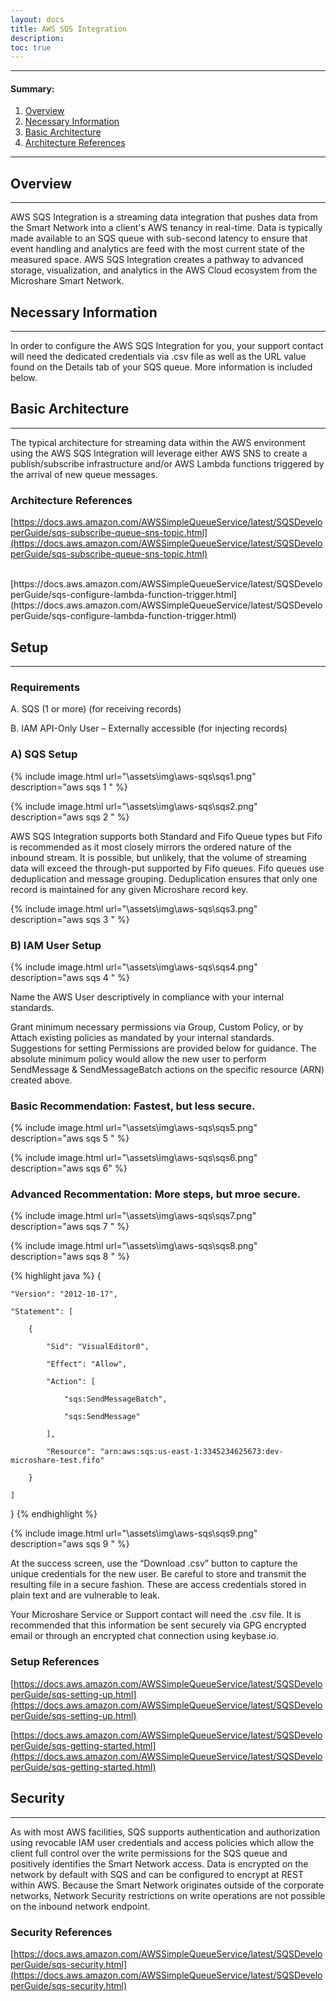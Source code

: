 ```yaml
---
layout: docs
title: AWS SQS Integration
description: 
toc: true
---
```


---------------------------------------
#### Summary:
1. [Overview](./#overview)
2. [Necessary Information](./#necessary-information)
3. [Basic Architecture](./#basic-architecture)
4. [Architecture References](./#architectures-references)


---------------------------------------


## Overview
---------------------------------------

AWS SQS Integration is a streaming data integration that pushes data from the Smart Network into a client's AWS tenancy in real-time. Data is typically made available to an SQS queue with sub-second latency to ensure that event handling and analytics are feed with the most current state of the measured space. AWS SQS Integration creates a pathway to advanced storage, visualization, and analytics in the AWS Cloud ecosystem from the Microshare Smart Network. 

## Necessary Information 
---------------------------------------

In order to configure the AWS SQS Integration for you, your support contact will need the dedicated credentials via .csv file as well as the URL value found on the Details tab of your SQS queue. More information is included below. 

## Basic Architecture
---------------------------------------

The typical architecture for streaming data within the AWS environment using the AWS SQS Integration will leverage either AWS SNS to create a publish/subscribe infrastructure and/or AWS Lambda functions triggered by the arrival of new queue messages.  

### Architecture References

[https://docs.aws.amazon.com/AWSSimpleQueueService/latest/SQSDeveloperGuide/sqs-subscribe-queue-sns-topic.html](https://docs.aws.amazon.com/AWSSimpleQueueService/latest/SQSDeveloperGuide/sqs-subscribe-queue-sns-topic.html)

<br>
[https://docs.aws.amazon.com/AWSSimpleQueueService/latest/SQSDeveloperGuide/sqs-configure-lambda-function-trigger.html](https://docs.aws.amazon.com/AWSSimpleQueueService/latest/SQSDeveloperGuide/sqs-configure-lambda-function-trigger.html)

## Setup
---------------------------------------

### Requirements

A. SQS (1 or more) (for receiving records) 

B. IAM API-Only User – Externally accessible (for injecting records) 

### A) SQS Setup

{% include image.html url="\assets\img\aws-sqs\sqs1.png" description="aws sqs 1 " %}

{% include image.html url="\assets\img\aws-sqs\sqs2.png" description="aws sqs 2 " %}

AWS SQS Integration supports both Standard and Fifo Queue types but Fifo is recommended as it most closely mirrors the ordered nature of the inbound stream. It is possible, but unlikely, that the volume of streaming data will exceed the through-put supported by Fifo queues.  Fifo queues use deduplication and message grouping. Deduplication ensures that only one record is maintained for any given Microshare record key.  

{% include image.html url="\assets\img\aws-sqs\sqs3.png" description="aws sqs 3 " %}

### B) IAM User Setup

{% include image.html url="\assets\img\aws-sqs\sqs4.png" description="aws sqs 4 " %}

Name the AWS User descriptively in compliance with your internal standards. 

Grant minimum necessary permissions via Group, Custom Policy, or by Attach existing policies as mandated by your internal standards. Suggestions for setting Permissions are provided below for guidance. The absolute minimum policy would allow the new user to perform SendMessage & SendMessageBatch actions on the specific resource (ARN) created above.  

### Basic Recommendation: Fastest, but less secure.

{% include image.html url="\assets\img\aws-sqs\sqs5.png" description="aws sqs 5 " %}


{% include image.html url="\assets\img\aws-sqs\sqs6.png" description="aws sqs 6" %}

### Advanced Recommentation: More steps, but mroe secure.


{% include image.html url="\assets\img\aws-sqs\sqs7.png" description="aws sqs 7 " %}


{% include image.html url="\assets\img\aws-sqs\sqs8.png" description="aws sqs 8 " %}

{% highlight java %}
{ 

    "Version": "2012-10-17", 

    "Statement": [ 

        { 

            "Sid": "VisualEditor0", 

            "Effect": "Allow", 

            "Action": [ 

                "sqs:SendMessageBatch", 

                "sqs:SendMessage" 

            ], 

            "Resource": "arn:aws:sqs:us-east-1:3345234625673:dev-microshare-test.fifo" 

        } 

    ] 

} 
{% endhighlight %}

{% include image.html url="\assets\img\aws-sqs\sqs9.png" description="aws sqs 9 " %}

At the success screen, use the “Download .csv” button to capture the unique credentials for the new user. Be careful to store and transmit the resulting file in a secure fashion. These are access credentials stored in plain text and are vulnerable to leak. 

Your Microshare Service or Support contact will need the .csv file. It is recommended that this information be sent securely via GPG encrypted email or through an encrypted chat connection using keybase.io.  

### Setup References

[https://docs.aws.amazon.com/AWSSimpleQueueService/latest/SQSDeveloperGuide/sqs-setting-up.html](https://docs.aws.amazon.com/AWSSimpleQueueService/latest/SQSDeveloperGuide/sqs-setting-up.html)

[https://docs.aws.amazon.com/AWSSimpleQueueService/latest/SQSDeveloperGuide/sqs-getting-started.html](https://docs.aws.amazon.com/AWSSimpleQueueService/latest/SQSDeveloperGuide/sqs-getting-started.html)

## Security
---------------------------------------
As with most AWS facilities, SQS supports authentication and authorization using revocable IAM user credentials and access policies which allow the client full control over the write permissions for the SQS queue and positively identifies the Smart Network access. Data is encrypted on the network by default with SQS and can be configured to encrypt at REST within AWS. Because the Smart Network originates outside of the corporate networks, Network Security restrictions on write operations are not possible on the inbound network endpoint.  

### Security References

[https://docs.aws.amazon.com/AWSSimpleQueueService/latest/SQSDeveloperGuide/sqs-security.html](https://docs.aws.amazon.com/AWSSimpleQueueService/latest/SQSDeveloperGuide/sqs-security.html)





